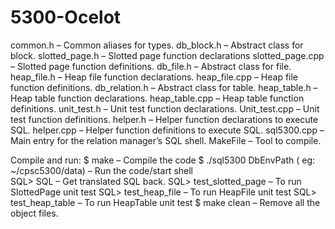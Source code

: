 # 5300-Ocelot

common.h – Common aliases for types.
db_block.h – Abstract class for block.
slotted_page.h – Slotted page function declarations 
slotted_page.cpp – Slotted page function definitions.
db_file.h – Abstract class for file.
heap_file.h – Heap file function declarations.
heap_file.cpp – Heap file function definitions.
db_relation.h – Abstract class for table.
heap_table.h – Heap table function declarations.
heap_table.cpp – Heap table function definitions.
unit_test.h – Unit test function declarations.
Unit_test.cpp – Unit test function definitions.
helper.h – Helper function declarations to execute SQL.
helper.cpp – Helper function definitions to execute SQL.
sql5300.cpp – Main entry for the relation manager’s SQL shell.
MakeFile – Tool to compile.

Compile and run:
$ make – Compile the code
$ ./sql5300  DbEnvPath ( eg: ~/cpsc5300/data) – Run the code/start shell  
SQL> SQL – Get translated SQL back.
SQL>  test_slotted_page – To run SlottedPage unit test 
SQL>  test_heap_file – To run HeapFile unit test
SQL>  test_heap_table – To run HeapTable unit test
$ make clean – Remove all the object files. 
